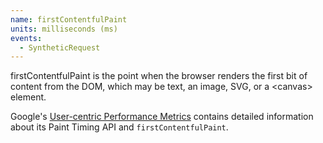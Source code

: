 ```yaml
---
name: firstContentfulPaint
units: milliseconds (ms)
events:
  - SyntheticRequest
---
```


firstContentfulPaint is the point when the browser renders the first bit of content from the DOM, which may be text, an image, SVG, or a &lt;canvas&gt; element.

Google's [User-centric Performance Metrics](https://developers.google.com/web/fundamentals/performance/user-centric-performance-metrics) contains detailed information about its Paint Timing API and `firstContentfulPaint`.